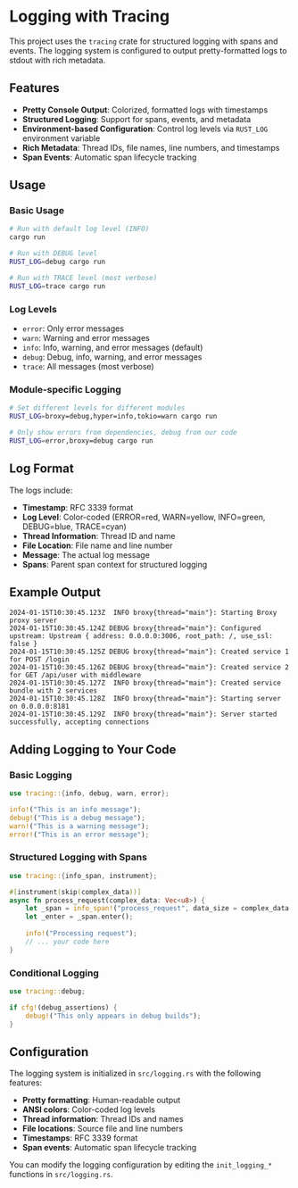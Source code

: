 # Logging with Tracing

This project uses the `tracing` crate for structured logging with spans and events. The logging system is configured to output pretty-formatted logs to stdout with rich metadata.

## Features

- **Pretty Console Output**: Colorized, formatted logs with timestamps
- **Structured Logging**: Support for spans, events, and metadata
- **Environment-based Configuration**: Control log levels via `RUST_LOG` environment variable
- **Rich Metadata**: Thread IDs, file names, line numbers, and timestamps
- **Span Events**: Automatic span lifecycle tracking

## Usage

### Basic Usage

```bash
# Run with default log level (INFO)
cargo run

# Run with DEBUG level
RUST_LOG=debug cargo run

# Run with TRACE level (most verbose)
RUST_LOG=trace cargo run
```

### Log Levels

- `error`: Only error messages
- `warn`: Warning and error messages
- `info`: Info, warning, and error messages (default)
- `debug`: Debug, info, warning, and error messages
- `trace`: All messages (most verbose)

### Module-specific Logging

```bash
# Set different levels for different modules
RUST_LOG=broxy=debug,hyper=info,tokio=warn cargo run

# Only show errors from dependencies, debug from our code
RUST_LOG=error,broxy=debug cargo run
```

## Log Format

The logs include:
- **Timestamp**: RFC 3339 format
- **Log Level**: Color-coded (ERROR=red, WARN=yellow, INFO=green, DEBUG=blue, TRACE=cyan)
- **Thread Information**: Thread ID and name
- **File Location**: File name and line number
- **Message**: The actual log message
- **Spans**: Parent span context for structured logging

## Example Output

```
2024-01-15T10:30:45.123Z  INFO broxy{thread="main"}: Starting Broxy proxy server
2024-01-15T10:30:45.124Z DEBUG broxy{thread="main"}: Configured upstream: Upstream { address: 0.0.0.0:3006, root_path: /, use_ssl: false }
2024-01-15T10:30:45.125Z DEBUG broxy{thread="main"}: Created service 1 for POST /login
2024-01-15T10:30:45.126Z DEBUG broxy{thread="main"}: Created service 2 for GET /api/user with middleware
2024-01-15T10:30:45.127Z  INFO broxy{thread="main"}: Created service bundle with 2 services
2024-01-15T10:30:45.128Z  INFO broxy{thread="main"}: Starting server on 0.0.0.0:8181
2024-01-15T10:30:45.129Z  INFO broxy{thread="main"}: Server started successfully, accepting connections
```

## Adding Logging to Your Code

### Basic Logging

```rust
use tracing::{info, debug, warn, error};

info!("This is an info message");
debug!("This is a debug message");
warn!("This is a warning message");
error!("This is an error message");
```

### Structured Logging with Spans

```rust
use tracing::{info_span, instrument};

#[instrument(skip(complex_data))]
async fn process_request(complex_data: Vec<u8>) {
    let _span = info_span!("process_request", data_size = complex_data.len());
    let _enter = _span.enter();
    
    info!("Processing request");
    // ... your code here
}
```

### Conditional Logging

```rust
use tracing::debug;

if cfg!(debug_assertions) {
    debug!("This only appears in debug builds");
}
```

## Configuration

The logging system is initialized in `src/logging.rs` with the following features:

- **Pretty formatting**: Human-readable output
- **ANSI colors**: Color-coded log levels
- **Thread information**: Thread IDs and names
- **File locations**: Source file and line numbers
- **Timestamps**: RFC 3339 format
- **Span events**: Automatic span lifecycle tracking

You can modify the logging configuration by editing the `init_logging_*` functions in `src/logging.rs`. 